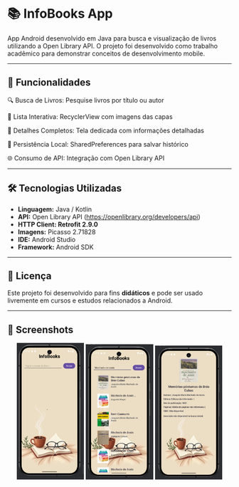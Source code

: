 # 📚 InfoBooks App

App Android desenvolvido em Java para busca e visualização de livros utilizando a Open Library API. O projeto foi desenvolvido como trabalho acadêmico para demonstrar conceitos de desenvolvimento mobile.

---

## 🎯 Funcionalidades

🔍 Busca de Livros: Pesquise livros por título ou autor

📱 Lista Interativa: RecyclerView com imagens das capas
    
📖 Detalhes Completos: Tela dedicada com informações detalhadas
    
💾 Persistência Local: SharedPreferences para salvar histórico
    
🌐 Consumo de API: Integração com Open Library API
    
---

## 🛠️ Tecnologias Utilizadas

- **Linguagem:** Java / Kotlin
- **API:** Open Library API (https://openlibrary.org/developers/api)
- **HTTP Client: Retrofit 2.9.0**
- **Imagens:** Picasso 2.71828
- **IDE:** Android Studio  
- **Framework:** Android SDK

---

## 📝 Licença

Este projeto foi desenvolvido para fins **didáticos** e pode ser usado livremente em cursos e estudos relacionados a Android.

---

## 📸 Screenshots

<div align="center">
  <img width="30%" alt="Tela Principal" src="https://raw.githubusercontent.com/alevenancioq7/InfoBooks/master/img/tela1.jpg" />
  <img width="30%" alt="Lista de Livros" src="https://raw.githubusercontent.com/alevenancioq7/InfoBooks/master/img/tela2.jpg" />
  <img width="30%" alt="Lista de Detalhes" src="https://raw.githubusercontent.com/alevenancioq7/InfoBooks/master/img/tela3.jpg" />
</div>
